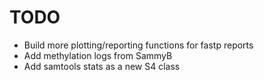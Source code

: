 # TODO

- Build more plotting/reporting functions for fastp reports
- Add methylation logs from SammyB
- Add samtools stats as a new S4 class
